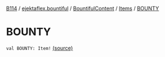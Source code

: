 [B114](../../../index.md) / [ejektaflex.bountiful](../../index.md) / [BountifulContent](../index.md) / [Items](index.md) / [BOUNTY](./-b-o-u-n-t-y.md)

# BOUNTY

`val BOUNTY: Item!` [(source)](https://github.com/ejektaflex/Bountiful/tree/develop/src/main/kotlin/ejektaflex/bountiful/BountifulContent.kt#L27)